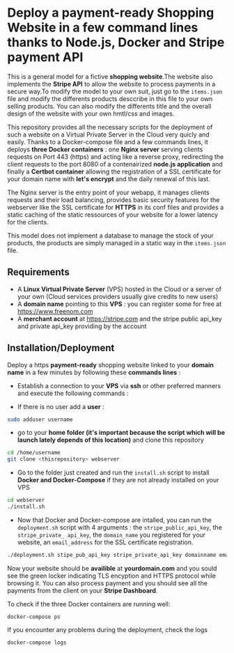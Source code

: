 # Deploy a payment-ready Shopping Website in a few command lines thanks to Node.js, Docker and Stripe payment API 

This is a general model for a fictive **shopping website**.The website also implements the **Stripe API** to allow the website to process payments in a secure way.To modify the model to your own suit, just go to the `items.json` file and modify the differents products desccribe in this file to your own selling products. You can also modify the differents title and the overall design of the website with your own hmtl/css and images.  

This repository provides all the necessary scripts for the deployment of such a website on a Virtual Private Server in the Cloud very quicly and easily.
Thanks to a Docker-compose file and a few commands lines, it deploys **three Docker containers** : one **Nginx server** serving clients requests on Port 443 (https) and acting like a reverse proxy, redirecting the client requests to the port 8080 of a contenairized **node.js application** and finally a **Certbot container** allowing the registration of a SSL certificate for your domain name with **let's encrypt** and the daily renewal of this last. 

The Nginx server is the entry point of your webapp, it manages clients requests and their load balancing, provides basic security features for the webserver like the SSL certificate for **HTTPS** in its conf files and provides a static caching of the static ressources of your website for a lower latency for the clients. 

This model does not implement a database to manage the stock of your products, the products are simply managed in a static way in the `items.json` file. 

## Requirements

* A **Linux Virtual Private Server** (VPS) hosted in the Cloud or a server of your own (Cloud services providers usually give credits to new users)
* A **domain name** pointing to this **VPS** : you can register some for free at https://www.freenom.com
* A **merchant account** at https://stripe.com and the stripe public api_key and private api_key providing by the account

## Installation/Deployment

Deploy a https **payment-ready** shopping website linked to your **domain name** in a few minutes by following these **commands lines** :

* Establish a connection to your **VPS** via **ssh** or other preferred manners and execute the following commands :

* If there is no user add a **user** :
```bash
sudo adduser username
```
* go to your **home folder (it's important because the script which will be launch lately depends of this location)** and clone this repository 

```bash
cd /home/username
git clone <thisrepository> webserver
```
* Go to the folder just created and run the `install.sh` script to install **Docker and Docker-Compose** if they are not already installed on your VPS

```bash
cd webserver
./install.sh
```
* Now that Docker and Docker-compose are intalled, you can run the `deployment.sh` script with 4 arguments : the `stripe_public_api_key`, the `stripe_private_ api_key`, the `domain_name` you registered for your website, an `email_address` for the SSL certificate registration.

```bash
./deployment.sh stipe_pub_api_key stripe_private_api_key domainname email
```
Now your website should be **availible** at **yourdomain.com** and you sould see the green locker indicating TLS encyption and HTTPS protocol while browsing it.
You can also process payment and you should see all the payments from the client on your **Stripe Dashboard**.

To check if the three Docker containers are running well: 
```
docker-compose ps
```
If you encounter any problems during the deployment, check the logs
```
docker-compose logs
```


